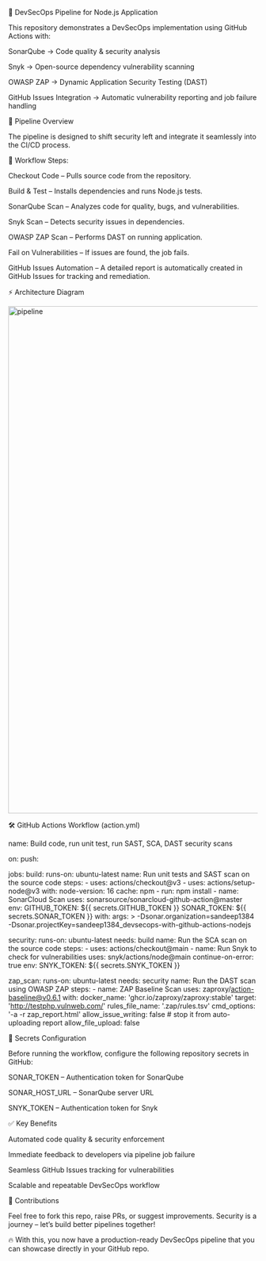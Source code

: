 🚀 DevSecOps Pipeline for Node.js Application

This repository demonstrates a DevSecOps implementation using GitHub Actions with:

SonarQube → Code quality & security analysis

Snyk → Open-source dependency vulnerability scanning

OWASP ZAP → Dynamic Application Security Testing (DAST)

GitHub Issues Integration → Automatic vulnerability reporting and job failure handling

📌 Pipeline Overview

The pipeline is designed to shift security left and integrate it seamlessly into the CI/CD process.

🔹 Workflow Steps:

Checkout Code – Pulls source code from the repository.

Build & Test – Installs dependencies and runs Node.js tests.

SonarQube Scan – Analyzes code for quality, bugs, and vulnerabilities.

Snyk Scan – Detects security issues in dependencies.

OWASP ZAP Scan – Performs DAST on running application.

Fail on Vulnerabilities – If issues are found, the job fails.

GitHub Issues Automation – A detailed report is automatically created in GitHub Issues for tracking and remediation.

⚡ Architecture Diagram

<img width="1536" height="1024" alt="pipeline" src="https://github.com/user-attachments/assets/0a549e68-45a2-4a1b-8202-38087d184f62" />

🛠️ GitHub Actions Workflow (action.yml)

name: Build code, run unit test, run SAST, SCA, DAST security scans

on: 
  push:

jobs:
  build:
    runs-on: ubuntu-latest
    name: Run unit tests and SAST scan on the source code
    steps:
      - uses: actions/checkout@v3
      - uses: actions/setup-node@v3
        with:
          node-version: 16
          cache: npm
      - run: npm install
      - name: SonarCloud Scan
        uses: sonarsource/sonarcloud-github-action@master
        env:
          GITHUB_TOKEN: ${{ secrets.GITHUB_TOKEN }}
          SONAR_TOKEN: ${{ secrets.SONAR_TOKEN }}
        with:
          args: >
            -Dsonar.organization=sandeep1384
            -Dsonar.projectKey=sandeep1384_devsecops-with-github-actions-nodejs

  security:
    runs-on: ubuntu-latest
    needs: build
    name: Run the SCA scan on the source code
    steps:
      - uses: actions/checkout@main
      - name: Run Snyk to check for vulnerabilities
        uses: snyk/actions/node@main
        continue-on-error: true
        env:
          SNYK_TOKEN: ${{ secrets.SNYK_TOKEN }}

  zap_scan:
    runs-on: ubuntu-latest
    needs: security
    name: Run the DAST scan using OWASP ZAP
    steps:
      - name: ZAP Baseline Scan
        uses: zaproxy/action-baseline@v0.6.1
        with:
          docker_name: 'ghcr.io/zaproxy/zaproxy:stable'
          target: 'http://testphp.vulnweb.com/'
          rules_file_name: '.zap/rules.tsv'
          cmd_options: '-a -r zap_report.html'
          allow_issue_writing: false   # stop it from auto-uploading report
          allow_file_upload: false

🔐 Secrets Configuration

Before running the workflow, configure the following repository secrets in GitHub:

SONAR_TOKEN – Authentication token for SonarQube

SONAR_HOST_URL – SonarQube server URL

SNYK_TOKEN – Authentication token for Snyk

✅ Key Benefits

Automated code quality & security enforcement

Immediate feedback to developers via pipeline job failure

Seamless GitHub Issues tracking for vulnerabilities

Scalable and repeatable DevSecOps workflow

📢 Contributions

Feel free to fork this repo, raise PRs, or suggest improvements. Security is a journey – let’s build better pipelines together!

🔥 With this, you now have a production-ready DevSecOps pipeline that you can showcase directly in your GitHub repo.
